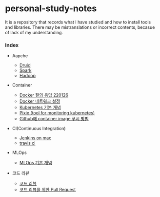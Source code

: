 # personal-study-notes

It is a repository that records what I have studied and how to install tools and libraries. There may be mistranslations or incorrect contents, becasue of lack of my understanding.

### Index
 - Aapche
   - [Druid](https://github.com/SML0127/personal-study-notes/blob/main/Apache/Druid.md)
   - [Spark](https://github.com/SML0127/personal-study-notes/blob/main/Apache/Spark.md)
   - [Hadoop](https://github.com/SML0127/personal-study-notes/blob/main/Apache/Hadoop.md)

 - Container
   - [Docker 질의 응답 220126](https://github.com/SML0127/personal-study-notes/blob/main/Container/Docker%20%EC%A7%88%EC%9D%98%20%EC%9D%91%EB%8B%B5(220126).md)
   - [Docker 네트워크 설정](https://github.com/SML0127/personal-study-notes/blob/main/Container/Docker%20network%20%EA%B8%B0%EB%B3%B8.md)
   - [Kubernetes 기본 개념](https://github.com/SML0127/personal-study-notes/blob/main/Container/Kubernetes%20%EA%B8%B0%EB%B3%B8%20%EA%B0%9C%EB%85%90.md)
   - [Pixie (tool for monitoring kubernetes)](https://github.com/SML0127/personal-study-notes/blob/main/Container/Pixie%20(Kubernetes%20monitoring%20tool).md)
   - [Github에 container image 푸시 방법](https://github.com/SML0127/personal-study-notes/blob/main/Container/Github%EC%97%90%20container%20image%20%ED%91%B8%EC%8B%9C%20%EB%B0%A9%EB%B2%95.md)

 - CI(Continuous Integration) 
   - [Jenkins on mac](https://github.com/SML0127/personal-study-notes/blob/main/CI/Jenkins.md)
   - [travis ci](https://github.com/SML0127/personal-study-notes/blob/main/CI/travis-ci.md)

 - MLOps
   - [MLOps 기본 개념](https://github.com/SML0127/personal-study-notes/blob/main/MLOps/MLOps%20%EA%B8%B0%EB%B3%B8%20%EA%B0%9C%EB%85%90.md)  
         
 - 코드 리뷰
   - [코드 리뷰](https://github.com/SML0127/personal-study-notes/blob/main/%EC%BD%94%EB%93%9C%20%EB%A6%AC%EB%B7%B0/Code%20review.md)
   - [코드 리뷰를 위한 Pull Request](https://github.com/SML0127/personal-study-notes/blob/main/%EC%BD%94%EB%93%9C%20%EB%A6%AC%EB%B7%B0/PR_for_code_review.md) 
         
